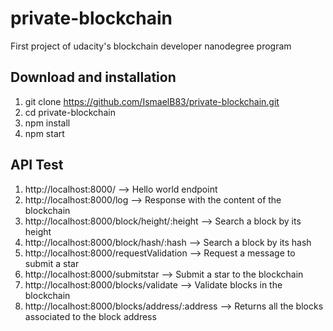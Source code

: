 # private-blockchain
First project of udacity's blockchain developer nanodegree program

## Download and installation
1) git clone https://github.com/IsmaelB83/private-blockchain.git
2) cd private-blockchain
3) npm install
4) npm start

## API Test
1) http://localhost:8000/                           --> Hello world endpoint
2) http://localhost:8000/log                        --> Response with the content of the blockchain
3) http://localhost:8000/block/height/:height       --> Search a block by its height
4) http://localhost:8000/block/hash/:hash           --> Search a block by its hash
5) http://localhost:8000/requestValidation          --> Request a message to submit a star
6) http://localhost:8000/submitstar                 --> Submit a star to the blockchain
7) http://localhost:8000/blocks/validate            --> Validate blocks in the blockchain
8) http://localhost:8000/blocks/address/:address    --> Returns all the blocks associated to the block address